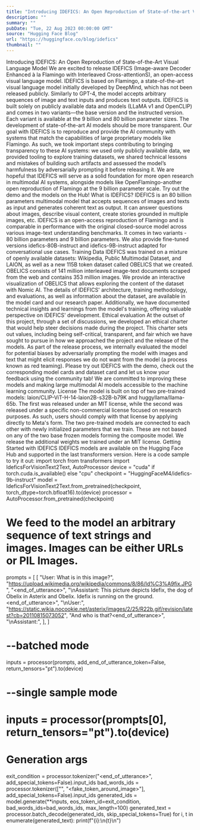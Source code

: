 ```yaml
---
title: "Introducing IDEFICS: An Open Reproduction of State-of-the-art Visual Language Model"
description: ""
summary: ""
pubDate: "Tue, 22 Aug 2023 00:00:00 GMT"
source: "Hugging Face Blog"
url: "https://huggingface.co/blog/idefics"
thumbnail: ""
---
```


Introducing IDEFICS: An Open Reproduction of State-of-the-Art Visual Language Model
We are excited to release IDEFICS (Image-aware Decoder Enhanced à la Flamingo with Interleaved Cross-attentionS), an open-access visual language model. IDEFICS is based on Flamingo, a state-of-the-art visual language model initially developed by DeepMind, which has not been released publicly. Similarly to GPT-4, the model accepts arbitrary sequences of image and text inputs and produces text outputs. IDEFICS is built solely on publicly available data and models (LLaMA v1 and OpenCLIP) and comes in two variants—the base version and the instructed version. Each variant is available at the 9 billion and 80 billion parameter sizes.
The development of state-of-the-art AI models should be more transparent. Our goal with IDEFICS is to reproduce and provide the AI community with systems that match the capabilities of large proprietary models like Flamingo. As such, we took important steps contributing to bringing transparency to these AI systems: we used only publicly available data, we provided tooling to explore training datasets, we shared technical lessons and mistakes of building such artifacts and assessed the model’s harmfulness by adversarially prompting it before releasing it. We are hopeful that IDEFICS will serve as a solid foundation for more open research in multimodal AI systems, alongside models like OpenFlamingo-another open reproduction of Flamingo at the 9 billion parameter scale.
Try out the demo and the models on the Hub!
What is IDEFICS?
IDEFICS is an 80 billion parameters multimodal model that accepts sequences of images and texts as input and generates coherent text as output. It can answer questions about images, describe visual content, create stories grounded in multiple images, etc.
IDEFICS is an open-access reproduction of Flamingo and is comparable in performance with the original closed-source model across various image-text understanding benchmarks. It comes in two variants - 80 billion parameters and 9 billion parameters.
We also provide fine-tuned versions idefics-80B-instruct and idefics-9B-instruct adapted for conversational use cases.
Training Data
IDEFICS was trained on a mixture of openly available datasets: Wikipedia, Public Multimodal Dataset, and LAION, as well as a new 115B token dataset called OBELICS that we created. OBELICS consists of 141 million interleaved image-text documents scraped from the web and contains 353 million images.
We provide an interactive visualization of OBELICS that allows exploring the content of the dataset with Nomic AI.
The details of IDEFICS' architecture, training methodology, and evaluations, as well as information about the dataset, are available in the model card and our research paper. Additionally, we have documented technical insights and learnings from the model's training, offering valuable perspective on IDEFICS' development.
Ethical evaluation
At the outset of this project, through a set of discussions, we developed an ethical charter that would help steer decisions made during the project. This charter sets out values, including being self-critical, transparent, and fair which we have sought to pursue in how we approached the project and the release of the models.
As part of the release process, we internally evaluated the model for potential biases by adversarially prompting the model with images and text that might elicit responses we do not want from the model (a process known as red teaming).
Please try out IDEFICS with the demo, check out the corresponding model cards and dataset card and let us know your feedback using the community tab! We are committed to improving these models and making large multimodal AI models accessible to the machine learning community.
License
The model is built on top of two pre-trained models: laion/CLIP-ViT-H-14-laion2B-s32B-b79K and huggyllama/llama-65b. The first was released under an MIT license, while the second was released under a specific non-commercial license focused on research purposes. As such, users should comply with that license by applying directly to Meta's form.
The two pre-trained models are connected to each other with newly initialized parameters that we train. These are not based on any of the two base frozen models forming the composite model. We release the additional weights we trained under an MIT license.
Getting Started with IDEFICS
IDEFICS models are available on the Hugging Face Hub and supported in the last transformers
version. Here is a code sample to try it out:
import torch
from transformers import IdeficsForVisionText2Text, AutoProcessor
device = "cuda" if torch.cuda.is_available() else "cpu"
checkpoint = "HuggingFaceM4/idefics-9b-instruct"
model = IdeficsForVisionText2Text.from_pretrained(checkpoint, torch_dtype=torch.bfloat16).to(device)
processor = AutoProcessor.from_pretrained(checkpoint)
# We feed to the model an arbitrary sequence of text strings and images. Images can be either URLs or PIL Images.
prompts = [
[
"User: What is in this image?",
"https://upload.wikimedia.org/wikipedia/commons/8/86/Id%C3%A9fix.JPG",
"<end_of_utterance>",
"\nAssistant: This picture depicts Idefix, the dog of Obelix in Asterix and Obelix. Idefix is running on the ground.<end_of_utterance>",
"\nUser:",
"https://static.wikia.nocookie.net/asterix/images/2/25/R22b.gif/revision/latest?cb=20110815073052",
"And who is that?<end_of_utterance>",
"\nAssistant:",
],
]
# --batched mode
inputs = processor(prompts, add_end_of_utterance_token=False, return_tensors="pt").to(device)
# --single sample mode
# inputs = processor(prompts[0], return_tensors="pt").to(device)
# Generation args
exit_condition = processor.tokenizer("<end_of_utterance>", add_special_tokens=False).input_ids
bad_words_ids = processor.tokenizer(["<image>", "<fake_token_around_image>"], add_special_tokens=False).input_ids
generated_ids = model.generate(**inputs, eos_token_id=exit_condition, bad_words_ids=bad_words_ids, max_length=100)
generated_text = processor.batch_decode(generated_ids, skip_special_tokens=True)
for i, t in enumerate(generated_text):
print(f"{i}:\n{t}\n")